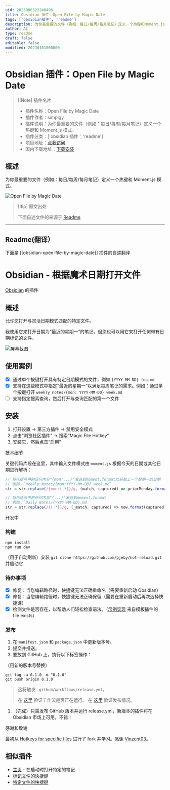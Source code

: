 ```yaml
---
uid: 2023080322240496
title: Obsidian 插件：Open File by Magic Date
tags: ['obsidian插件', 'readme']
description: 为你最重要的文件（例如：每日/每周/每月笔记）定义一个热键和Moment.js模式。
author: AI
type: readme
draft: false
editable: false
modified: 20230101000000
---
```


# Obsidian 插件：Open File by Magic Date

> [!Note] 插件名片
> - 插件名称：Open File by Magic Date
> - 插件作者：simplgy
> - 插件说明：为你最重要的文件（例如：每日/每周/每月笔记）定义一个热键和 Moment.js 模式。
> - 插件分类：['obsidian 插件 ', 'readme']
> - 项目地址：[点我访问](https://github.com/simplgy/obsidian-open-file-by-magic-date)
> - 国内下载地址：[下载安装](https://pkmer.cn/products/plugin/pluginMarket/?obsidian-open-file-by-magic-date)

## 概述

为你最重要的文件（例如：每日/每周/每月笔记）定义一个热键和 Moment.js 模式。

![Open File by Magic Date](https://cdn.pkmer.cn/covers/obsidian-open-file-by-magic-date.png!pkmer)

> [!tip] 原文出处
>
>下面自述文件的来源于 [Readme](https://ghproxy.net/https://raw.githubusercontent.com/SimplGy/obsidian-open-file-by-magic-date/master/README.md)

---

## Readme(翻译）

下面是 [[obsidian-open-file-by-magic-date]] 插件的自述翻译

# Obsidian - 根据魔术日期打开文件

[Obsidian](https://obsidian.md) 的插件

## 概述

允许您打开与灵活日期模式匹配的特定文件。

我使用它来打开日期为“最近的星期一”的笔记，但您也可以用它来打开任何带有日期标记的文件。

![屏幕截图](./magic-date-screenshot.png)

## 使用案例

- [x] 通过单个按键打开具有特定日期模式的文件，例如 `{YYYY-MM-DD} foo.md`
- [x] 支持在这些模式中指定“最近的星期一”以满足每周笔记的需求。例如：通过单个按键打开 `weekly notes/{mon: YYYY-MM-DD} week.md`
- [ ] 支持指定搜索查询，然后打开与查询匹配的第一个文件

## 安装

1. 打开设置 -> 第三方插件 -> 禁用安全模式
2. 点击“浏览社区插件” -> 搜索“Magic File Hotkey”
3. 安装它，然后点击“启用”

技术细节

关键代码片段在这里，其中输入文件模式由 `moment.js` 根据今天的日期或其他日期进行解析：

```js
// 将花括号中的任何内容"{mon:...}"发送到moment.format以获取上一个星期一的日期
// 例如：`Weekly Notes/{mon:YYYY-MM-DD} week.md`
str = str.replace(/{mon:(.*)}/g, (match, captured) => priorMonday.format(captured));

// 将花括号中的任何内容"{...}"发送到moment.format
// 例如：`Daily Notes/{YYYY-MM-DD}.md`
str = str.replace(/{(.*)}/g, (_match, captured) => now.format(captured));
```

开发中

### 构建

```
npm install
npm run dev
```

（用于自动刷新）安装 `git clone https://github.com/pjeby/hot-reload.git` 并启动它

### 待办事项

- [x] 修复：当您编辑路径时，快捷键无法正确重命名（需要重新启动 Obsidian）
- [x] 修复：当您编辑路径时，快捷键无法正确保留（需要在重新启动后再次选择快捷键）
- [x] 检测文件是否存在，以帮助人们轻松检查语法。（[示例实现](https://github.com/SilentVoid13/Templater/commit/e4273b706465df012648b8a0163018f4925b5808) 来自模板插件的 file.exists）

### 发布

1. 在 `manifest.json` 和 `package.json` 中更新版本号。
2. 提交并推送。
3. 要放到 GitHub 上，执行以下标签操作：

（用新的版本号替换）

```
git tag -a 0.1.0 -m "0.1.0"
git push origin 0.1.0
```

> 这将触发 `.github/workflows/release.yml`。
>
> 在 [这里](https://github.com/SimplGy/obsidian-open-file-by-magic-date/actions) 验证工作流是否正在运行。
> 在 [这里](https://github.com/SimplGy/obsidian-open-file-by-magic-date/releases) 验证发布情况。

1. （完成）只需发布 GitHub 版本并运行 release.yml，新版本的插件将在 Obsidian 市场上可用。不错！

感谢和致谢

最初从 [Hotkeys for specific files](https://github.com/Vinzent03/obsidian-hotkeys-for-specific-files) 进行了 fork 并学习。感谢 [Vinzent03](https://github.com/Vinzent03)。

## 相似插件

* [主页](https://github.com/mirnovov/obsidian-homepage) - 在启动时打开特定的笔记
* [标记文件的快捷键](https://github.com/Vinzent03/obsidian-shortcuts-for-starred-files)
* [特定文件的快捷键](https://github.com/Vinzent03/obsidian-hotkeys-for-specific-files)
